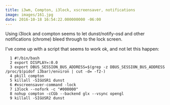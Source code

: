 ```yaml
---
title: i3wm, Compton, i3lock, xscreensaver, notifications
image: images/161.jpg
date: 2016-10-18 16:54:22.000000000 -06:00
---
```

Using i3lock and compton seems to let dunst/notify-osd and other notifications (chrome) bleed through to the lock screen.

I've come up with a script that seems to work ok, and not let this happen:

```
  1 #!/bin/bash
  2 export DISPLAY=:0.0
  3 export DBUS_SESSION_BUS_ADDRESS=$(grep -z DBUS_SESSION_BUS_ADDRESS /proc/$(pidof i3bar)/environ | cut -d= -f2-)
  4 pkill compton
  5 killall -SIGUSR1 dunst
  6 #xscreensaver-command -lock
  7 i3lock --nofork -c "#000000"
  8 nohup compton -cCGb --backend glx --vsync opengl
  9 killall -SIGUSR2 dunst

```
